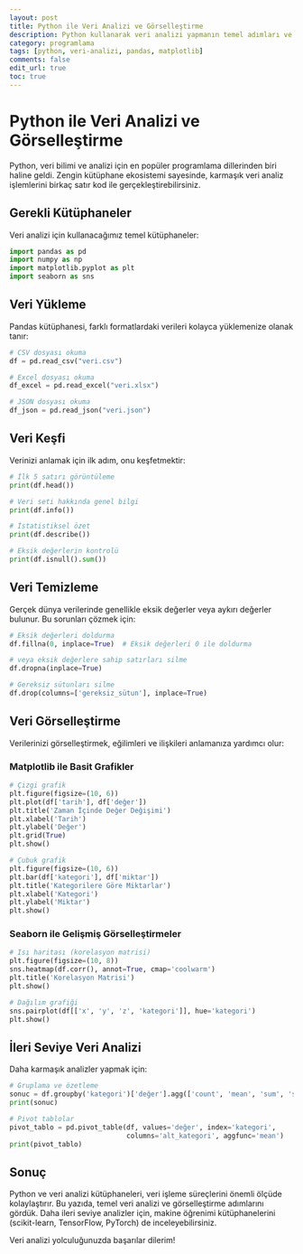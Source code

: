 ```yaml
---
layout: post
title: Python ile Veri Analizi ve Görselleştirme
description: Python kullanarak veri analizi yapmanın temel adımları ve popüler kütüphanelerin kullanımı
category: programlama
tags: [python, veri-analizi, pandas, matplotlib]
comments: false
edit_url: true
toc: true
---
```


# Python ile Veri Analizi ve Görselleştirme

Python, veri bilimi ve analizi için en popüler programlama dillerinden biri haline geldi. Zengin kütüphane ekosistemi sayesinde, karmaşık veri analiz işlemlerini birkaç satır kod ile gerçekleştirebilirsiniz.

## Gerekli Kütüphaneler

Veri analizi için kullanacağımız temel kütüphaneler:

```python
import pandas as pd
import numpy as np
import matplotlib.pyplot as plt
import seaborn as sns
```

## Veri Yükleme

Pandas kütüphanesi, farklı formatlardaki verileri kolayca yüklemenize olanak tanır:

```python
# CSV dosyası okuma
df = pd.read_csv("veri.csv")

# Excel dosyası okuma
df_excel = pd.read_excel("veri.xlsx")

# JSON dosyası okuma
df_json = pd.read_json("veri.json")
```

## Veri Keşfi

Verinizi anlamak için ilk adım, onu keşfetmektir:

```python
# İlk 5 satırı görüntüleme
print(df.head())

# Veri seti hakkında genel bilgi
print(df.info())

# İstatistiksel özet
print(df.describe())

# Eksik değerlerin kontrolü
print(df.isnull().sum())
```

## Veri Temizleme

Gerçek dünya verilerinde genellikle eksik değerler veya aykırı değerler bulunur. Bu sorunları çözmek için:

```python
# Eksik değerleri doldurma
df.fillna(0, inplace=True)  # Eksik değerleri 0 ile doldurma

# veya eksik değerlere sahip satırları silme
df.dropna(inplace=True)

# Gereksiz sütunları silme
df.drop(columns=['gereksiz_sütun'], inplace=True)
```

## Veri Görselleştirme

Verilerinizi görselleştirmek, eğilimleri ve ilişkileri anlamanıza yardımcı olur:

### Matplotlib ile Basit Grafikler

```python
# Çizgi grafik
plt.figure(figsize=(10, 6))
plt.plot(df['tarih'], df['değer'])
plt.title('Zaman İçinde Değer Değişimi')
plt.xlabel('Tarih')
plt.ylabel('Değer')
plt.grid(True)
plt.show()

# Çubuk grafik
plt.figure(figsize=(10, 6))
plt.bar(df['kategori'], df['miktar'])
plt.title('Kategorilere Göre Miktarlar')
plt.xlabel('Kategori')
plt.ylabel('Miktar')
plt.show()
```

### Seaborn ile Gelişmiş Görselleştirmeler

```python
# Isı haritası (korelasyon matrisi)
plt.figure(figsize=(10, 8))
sns.heatmap(df.corr(), annot=True, cmap='coolwarm')
plt.title('Korelasyon Matrisi')
plt.show()

# Dağılım grafiği
sns.pairplot(df[['x', 'y', 'z', 'kategori']], hue='kategori')
plt.show()
```

## İleri Seviye Veri Analizi

Daha karmaşık analizler yapmak için:

```python
# Gruplama ve özetleme
sonuc = df.groupby('kategori')['değer'].agg(['count', 'mean', 'sum', 'std'])
print(sonuc)

# Pivot tablolar
pivot_tablo = pd.pivot_table(df, values='değer', index='kategori',
                             columns='alt_kategori', aggfunc='mean')
print(pivot_tablo)
```

## Sonuç

Python ve veri analizi kütüphaneleri, veri işleme süreçlerini önemli ölçüde kolaylaştırır. Bu yazıda, temel veri analizi ve görselleştirme adımlarını gördük. Daha ileri seviye analizler için, makine öğrenimi kütüphanelerini (scikit-learn, TensorFlow, PyTorch) de inceleyebilirsiniz.

Veri analizi yolculuğunuzda başarılar dilerim!
